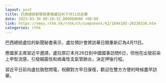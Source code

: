 ```yaml
---
layout: post
title: 巴西總統新聞秘書稱盧拉料下月11日訪華
date: 2023-03-30 00:18:32.000000000 +08:00
link: https://news.rthk.hk/rthk/ch/component/k2/1694185-20230330.htm
categories: rthk
---
```


巴西總統盧拉的新聞秘書表示，盧拉預計會將訪華日期重新訂為4月11日。

應國家主席習近平邀請，盧拉原訂本月26日到中國國事訪問6日，但他在出發前染上甲型流感，引發細菌性和病毒性支氣管肺炎，決定押後行程。

習近平日前向盧拉致慰問電，祝願對方早日康復，歡迎在雙方方便的時候盡早訪華。
